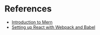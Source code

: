 <h1>References</h1>

* [Introduction to Mern](https://www.mongodb.com/languages/mern-stack-tutorial)
* [Setting up React with Webpack and Babel](https://medium.com/age-of-awareness/setup-react-with-webpack-and-babel-5114a14a47e9)
